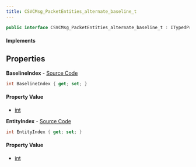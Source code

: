 ```yaml
---
title: CSVCMsg_PacketEntities_alternate_baseline_t
---
```


```csharp
public interface CSVCMsg_PacketEntities_alternate_baseline_t : ITypedProtobuf<CSVCMsg_PacketEntities_alternate_baseline_t>, INativeHandle
```

#### Implements

## Properties

**BaselineIndex** - [Source Code](https://github.com/swiftly-solution/swiftlys2/blob/master/managed/src/SwiftlyS2.Generated/Protobufs/Interfaces/CSVCMsg_PacketEntities_alternate_baseline_t.cs#L16)

```csharp
int BaselineIndex { get; set; }
```

#### Property Value

- [int](https://learn.microsoft.com/dotnet/api/system.int32)

**EntityIndex** - [Source Code](https://github.com/swiftly-solution/swiftlys2/blob/master/managed/src/SwiftlyS2.Generated/Protobufs/Interfaces/CSVCMsg_PacketEntities_alternate_baseline_t.cs#L13)

```csharp
int EntityIndex { get; set; }
```

#### Property Value

- [int](https://learn.microsoft.com/dotnet/api/system.int32)

